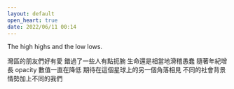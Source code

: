 ```yaml
---
layout: default
open_heart: true
date: 2022/06/11 00:14
---
```


The high highs and the low lows.

灣區的朋友們好有愛
錯過了一些人有點扼腕
生命還是相當地滑稽愚蠢
隨著年紀增長 opacity 數值一直在降低
期待在這個星球上的另一個角落相見
不同的社會背景情勢加上不同的我們
